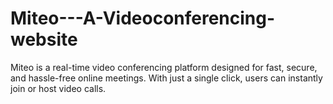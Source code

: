 # Miteo---A-Videoconferencing-website
Miteo is a real-time video conferencing platform designed for fast, secure, and hassle-free online meetings. With just a single click, users can instantly join or host video calls.
